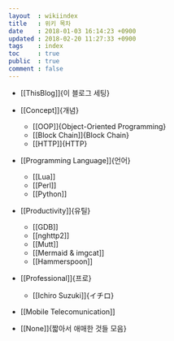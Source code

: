 ```yaml
---
layout  : wikiindex
title   : 위키 목차
date 	: 2018-01-03 16:14:23 +0900
updated : 2018-02-20 11:27:33 +0900
tags    : index
toc     : true
public  : true
comment : false
---
```


* [[ThisBlog]]{이 블로그 세팅}

* [[Concept]]{개념}
  * [[OOP]]{Object-Oriented Programming}
  * [[Block Chain]]{Block Chain}
  * [[HTTP]]{HTTP}
* [[Programming Language]]{언어}
  * [[Lua]]
  * [[Perl]]
  * [[Python]]
* [[Productivity]]{유틸}
  * [[GDB]]
  * [[nghttp2]]
  * [[Mutt]]
  * [[Mermaid & imgcat]]
  * [[Hammerspoon]]
* [[Professional]]{프로}
  * [[Ichiro Suzuki]]{イチロ}
* [[Mobile Telecomunication]]
* [[None]]{짧아서 애매한 것들 모음}
